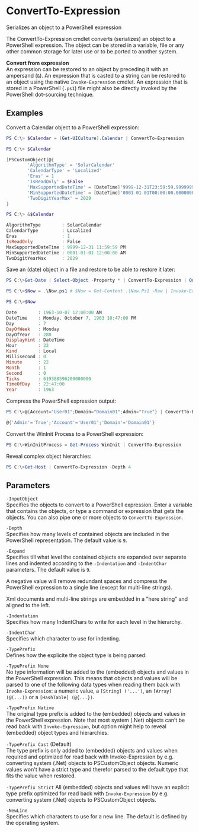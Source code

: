 # ConvertTo-Expression
Serializes an object to a PowerShell expression

The ConvertTo-Expression cmdlet converts (serializes) an object to
a PowerShell expression. The object can be stored in a variable,
file or any other common storage for later use or to be ported to
another system.

**Convert from expression**  
An expression can be restored to an object by preceding it with an
ampersand (`&`). An expression that is casted to a string can be
restored to an object using the native `Invoke-Expression` cmdlet.
An expression that is stored in a PowerShell (`.ps1`) file might also
be directly invoked by the PowerShell dot-sourcing technique.


## Examples

Convert a Calendar object to a PowerShell expression:

```powershell
PS C:\> $Calendar = (Get-UICulture).Calendar | ConvertTo-Expression

PS C:\> $Calendar

[PSCustomObject]@{
		'AlgorithmType' = 'SolarCalendar'
		'CalendarType' = 'Localized'
		'Eras' = 1
		'IsReadOnly' = $False
		'MaxSupportedDateTime' = [DateTime]'9999-12-31T23:59:59.9999999'
		'MinSupportedDateTime' = [DateTime]'0001-01-01T00:00:00.0000000'
		'TwoDigitYearMax' = 2029
}

PS C:\> &$Calendar

AlgorithmType        : SolarCalendar
CalendarType         : Localized
Eras                 : 1
IsReadOnly           : False
MaxSupportedDateTime : 9999-12-31 11:59:59 PM
MinSupportedDateTime : 0001-01-01 12:00:00 AM
TwoDigitYearMax      : 2029
```

Save an (date) object in a file and restore to be able to restore it later:

```powershell
PS C:\>Get-Date | Select-Object -Property * | ConvertTo-Expression | Out-File .\Now.ps1

PS C:\>$Now = .\Now.ps1	# $Now = Get-Content .\Now.Ps1 -Raw | Invoke-Expression

PS C:\>$Now

Date        : 1963-10-07 12:00:00 AM
DateTime    : Monday, October 7, 1963 10:47:00 PM
Day         : 7
DayOfWeek   : Monday
DayOfYear   : 280
DisplayHint : DateTime
Hour        : 22
Kind        : Local
Millisecond : 0
Minute      : 22
Month       : 1
Second      : 0
Ticks       : 619388596200000000
TimeOfDay   : 22:47:00
Year        : 1963
```

Compress the PowerShell expression output:

```powershell
PS C:\>@{Account="User01";Domain="Domain01";Admin="True"} | ConvertTo-Expression -Expand -1	

@{'Admin'='True';'Account'='User01';'Domain'='Domain01'}
```

Convert the WinInit Process to a PowerShell expression:

```powershell
PS C:\>WinInitProcess = Get-Process WinInit | ConvertTo-Expression
```
Reveal complex object hierarchies:

```powershell
PS C:\>Get-Host | ConvertTo-Expression -Depth 4
```

## Parameters 

`-InputObject`  
Specifies the objects to convert to a PowerShell expression. Enter
a variable that contains the objects, or type a command or
expression that gets the objects. You can also pipe one or more
objects to `ConvertTo-Expression`.

`-Depth`  
Specifies how many levels of contained objects are included in the 
PowerShell representation. The default value is `9`.

`-Expand`  
Specifies till what level the contained objects are expanded over
separate lines and indented according to the `-Indentation` and 
`-IndentChar` parameters. The default value is `9`.

A negative value will remove redundant spaces and compress the
PowerShell expression to a single line (except for multi-line
strings).

Xml documents and multi-line strings are embedded in a
"here string" and aligned to the left.

`-Indentation`  
Specifies how many IndentChars to write for each level in the hierarchy.

`-IndentChar`  
Specifies which character to use for indenting.

`-TypePrefix`  
Defines how the explicite the object type is being parsed:

`-TypePrefix None`  
No type information will be added to the (embedded) objects and
values in the PowerShell expression. This means that objects
and values will be parsed to one of the following data types
when reading them back with `Invoke-Expression`: a numeric value,
a `[String] ('...')`, an `[Array] (@(...))` or a
`[HashTable] (@{...})`.

`-TypePrefix Native`  
The original type prefix is added to the (embedded) objects and
values in the PowerShell expression. Note that most system
(.Net) objects can’t be read back with `Invoke-Expression`, but
option might help to reveal (embedded) object types and
hierarchies.

`-TypePrefix Cast` (Default)  
The type prefix is only added to (embedded) objects and values
when required and optimized for read back with
Invoke-Expression by e.g. converting system (.Net) objects to
PSCustomObject objects. Numeric values won't have a strict
type and therefor parsed to the default type that fits the
value when restored.

`-TypePrefix Strict`
All (embedded) objects and values will have an explicit type
prefix optimized for read back with `Invoke-Expression` by e.g.
converting system (.Net) objects to PSCustomObject objects.

`-NewLine`  
Specifies which characters to use for a new line. The default is defined by
the operating system.
